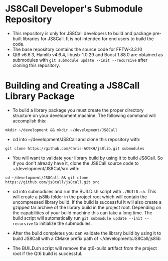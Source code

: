 # JS8Call Developer's Submodule Repository

- This repository is only for JS8Call developers to build and package pre-built libraries for JS8Call. It is not intended for end users
to build the code.
- The base repository contains the source code for FFTW-3.3.10
- Qt6 v6.6.3, Hamlib v4.6.4, libusb-1.0.29 and Boost 1.88.0 are obtained as submodules with `git submodule update --init --recursive` after
cloning this repository.

# Building and Creating a JS8Call Library Package
- To build a library package you must create the proper directory structure on your development machine. The following command will
accomplish this:
```
mkdir ~/development && mkdir ~/development/JS8Call
```
- cd into ~/development/JS8Call and clone this repository with:
```
git clone https://github.com/Chris-AC9KH/js8lib.git submodules
```
- You will want to validate your library build by using it to build JS8Call. So if you don't already have it, clone the JS8Call source
code to ~/development/JS8Cal/src with:
```
cd ~/development/JS8Call && git clone https://github.com/js8call/js8call.git src
```
- cd into submodules and run the BUILD.sh script with `./BUILD.sh`. This will create a js8lib folder in the project root which will
contain the uncompressed library build. If the build is successful it will also create a gzipped tar archive of the library build
in the project root. Depending on the capabilities of your build machine this can take a long time. The build script
will automatically run `git submodule update --init --recursive` to initialize the submodules.

- After the build completes you can validate the library build by using it to build JS8Call with a CMake prefix path of
~/development/JS8Call/js8lib

- The BUILD.sh script will remove the qt6-build artifact from the project root if the Qt6 build is successful.
